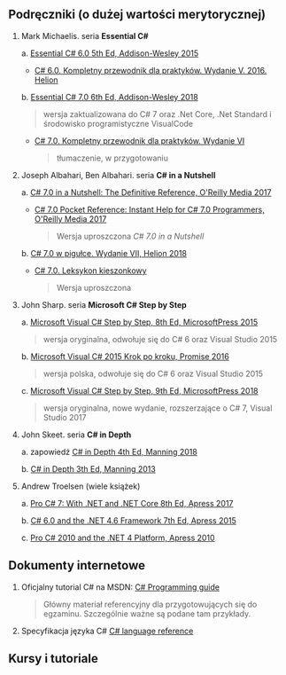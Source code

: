 
## Podręczniki (o dużej wartości merytorycznej)

1. Mark Michaelis. seria **Essential C#**

	a. [Essential C# 6.0 5th Ed, Addison-Wesley 2015](https://www.amazon.com/Essential-6-0-Addison-Wesley-Microsoft-Technology/dp/0134141040)
	* [C# 6.0. Kompletny przewodnik dla praktyków. Wydanie V. 2016. Helion](https://helion.pl/ksiazki/c-6-0-kompletny-przewodnik-dla-praktykow-wydanie-v-mark-michaelis-eric-lippert,ch6kpp.htm#section6_shift)

	b. [Essential C# 7.0 6th Ed, Addison-Wesley 2018](https://www.amazon.com/Essential-7-0-Addison-Wesley-Microsoft-Technology/dp/1509303588)
	> wersja zaktualizowana do C# 7 oraz .Net Core, .Net Standard i środowisko programistyczne VisualCode
	* [C# 7.0. Kompletny przewodnik dla praktyków. Wydanie VI](https://helion.pl/ksiazki/c-7-0-kompletny-przewodnik-dla-praktykow-wydanie-vi-mark-michaelis,c7kop6.htm#format/d)
		> tłumaczenie, w przygotowaniu

2. Joseph Albahari, Ben Albahari. seria **C# in a Nutshell**

	a. [C# 7.0 in a Nutshell: The Definitive Reference, O'Reilly Media 2017](https://www.amazon.com/C-7-0-Nutshell-Definitive-Reference/dp/1491987650/ref=pd_sim_14_2?_encoding=UTF8&pd_rd_i=1491987650&pd_rd_r=P5SPFKN8QTGT1MB8PS0E&pd_rd_w=YZCYm&pd_rd_wg=lT5uU&psc=1&refRID=P5SPFKN8QTGT1MB8PS0E)
    
	* [C# 7.0 Pocket Reference: Instant Help for C# 7.0 Programmers, O'Reilly Media 2017](https://www.amazon.com/7-0-Pocket-Reference-Instant-Programmers/dp/1491988533/ref=pd_sim_14_1?_encoding=UTF8&pd_rd_i=1491988533&pd_rd_r=QMA6PN65DWQXJZ27YABZ&pd_rd_w=tOWrl&pd_rd_wg=RHC0M&psc=1&refRID=QMA6PN65DWQXJZ27YABZ)
    	> Wersja uproszczona _C# 7.0 in a Nutshell_
        
	b. [C# 7.0 w pigułce. Wydanie VII, Helion 2018](https://helion.pl/ksiazki/c-7-0-w-pigulce-wydanie-vii-joseph-albahari-ben-albahari,c7pig7.htm#format/d)
	* [C# 7.0. Leksykon kieszonkowy](https://helion.pl/ksiazki/c-7-0-leksykon-kieszonkowy-joseph-albahari-ben-albahari,ch7lek.htm#format/d)
		> Wersja uproszczona  

3. John Sharp. seria **Microsoft C# Step by Step**

	a. [Microsoft Visual C# Step by Step, 8th Ed, MicrosoftPress 2015](https://www.microsoftpressstore.com/store/microsoft-visual-c-sharp-step-by-step-9781509301041)
	> wersja oryginalna, odwołuje się do C# 6 oraz Visual Studio 2015

	b. [Microsoft Visual C# 2015 Krok po kroku, Promise 2016](https://helion.pl/ksiazki/microsoft-visual-c-2015-krok-po-kroku-john-sharp,e_0hb8.htm#format/d)
	> wersja polska, odwołuje się do C# 6 oraz Visual Studio 2015

	c. [Microsoft Visual C# Step by Step, 9th Ed, MicrosoftPress 2018](https://www.microsoftpressstore.com/store/microsoft-visual-c-sharp-step-by-step-9780134850788)
	> wersja oryginalna, nowe wydanie, rozszerzające o C# 7, Visual Studio 2017

4. John Skeet. seria **C# in Depth**

	a. zapowiedź [C# in Depth 4th Ed, Manning 2018](https://www.amazon.com/C-Depth-Jon-Skeet/dp/1617294535/ref=sr_1_2?s=books&ie=UTF8&qid=1532275712&sr=1-2&keywords=John+Skeet)

	b. [C# in Depth 3th Ed, Manning 2013](https://www.amazon.com/dp/161729134X/ref=sspa_dk_detail_3?psc=1)

5. Andrew Troelsen (wiele książek)

	a. [Pro C# 7: With .NET and .NET Core 8th Ed, Apress 2017](https://www.amazon.com/Pro-NET-Core-Andrew-Troelsen/dp/1484230175/ref=sr_1_1?s=books&ie=UTF8&qid=1532277039&sr=1-1)

	b. [C# 6.0 and the .NET 4.6 Framework 7th Ed, Apress 2015](https://www.amazon.com/C-6-0-NET-4-6-Framework/dp/1484213335/ref=sr_1_2?s=books&ie=UTF8&qid=1532277039&sr=1-2)
	
	c. [Pro C# 2010 and the .NET 4 Platform, Apress 2010](https://www.amazon.com/2010-NET-Platform-Experts-Voice/dp/1430225491/ref=sr_1_4?s=books&ie=UTF8&qid=1532277039&sr=1-4)

## Dokumenty internetowe

1. Oficjalny tutorial C# na MSDN: [C# Programming guide](https://docs.microsoft.com/en-us/dotnet/csharp/programming-guide/index)
    > Główny materiał referencyjny dla przygotowujących się do egzaminu. Szczególnie ważne są podane tam przykłady.

2. Specyfikacja języka C# [C# language reference](https://docs.microsoft.com/en-us/dotnet/csharp/language-reference/)

## Kursy i tutoriale

